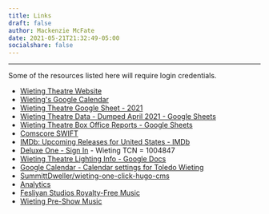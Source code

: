 ```yaml
---
title: Links
draft: false
author: Mackenzie McFate
date: 2021-05-21T21:32:49-05:00
socialshare: false
---
```

<!--
weight: 90
menu:
  main:
    identifier: prices
    pre: dollar-sign
    weight: 200
-->

<hr/>

Some of the resources listed here will require login credentials.

  - [Wieting Theatre Website](https://wieting.tamatoledo.com/)
  - [Wieting's Google Calendar](https://calendar.google.com/calendar/u/4?cid=dG9sZWRvd2lldGluZ0BnbWFpbC5jb20)
  - [Wieting Theatre Google Sheet - 2021](https://docs.google.com/spreadsheets/d/1zT7c8g8cyWi2FrkIN7AEXAuriLh_LQOocpuEa6MqYjk/edit#gid=2146429625)
  - [Wieting Theatre Data - Dumped April 2021 - Google Sheets](https://docs.google.com/spreadsheets/d/1DHU4wAsfKDPJL6hZYG_mz6Kk-yTkvLyoVnC7fL9Dbwo/edit#gid=968279106)
  - [Wieting Theatre Box Office Reports - Google Sheets](https://docs.google.com/spreadsheets/d/1aHpNvM7ygN1_cqSb7PRFWEZFk-0t1V_ONXW-O-1ci4o/edit#gid=0)
  - [Comscore SWIFT](https://swift.comscore.com/?redirect_to=%2Fhome)
  - [IMDb: Upcoming Releases for United States - IMDb](https://www.imdb.com/calendar/?ref_=nv_mv_cal)
  - [Deluxe One - Sign In](https://login.bydeluxe.com/) - Wieting TCN = 1004847
  - [Wieting Theatre Lighting Info - Google Docs](https://docs.google.com/document/d/1x5MBq82-BwqoVCwlm0UYcMhl2K7jn6Oz81SUxUrpIVg/edit)
  - [Google Calendar - Calendar settings for Toledo Wieting](https://calendar.google.com/calendar/u/4/r/settings/calendar/dG9sZWRvd2lldGluZ0BnbWFpbC5jb20)
  - [SummittDweller/wieting-one-click-hugo-cms](https://github.com/SummittDweller/wieting-one-click-hugo-cms)
  - [Analytics](https://analytics.google.com/analytics/web/?authuser=4#/report-home/a194668720w269095608p241191842)
  - [Fesliyan Studios Royalty-Free Music](https://www.fesliyanstudios.com/)
  - [Wieting Pre-Show Music](https://docs.google.com/spreadsheets/d/1aAWQt_F-KDSoX9OkxEF4MXKqgYqMAteUvU2Tb4V7_So)
  
